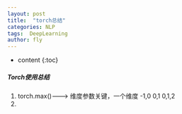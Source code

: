 ```yaml
---
layout: post
title:  "torch总结"
categories: NLP
tags:  DeepLearning  
author: fly
---
```


* content
{:toc}

##### Torch使用总结
1. torch.max()---> 维度参数关键，一个维度 -1,0  0,1  0,1,2 
2. 